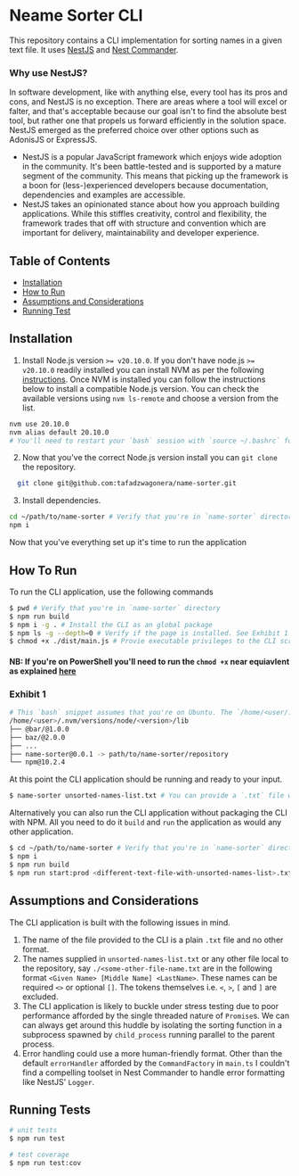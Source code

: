 # Neame Sorter CLI

This repository contains a CLI implementation for sorting names in a given text file. It uses [NestJS](https://nestjs.com/) and [Nest Commander](https://nest-commander.jaymcdoniel.dev/en/introduction/intro/).

### Why use NestJS?
In software development, like with anything else, every tool has its pros and cons, and NestJS is no exception. There are areas where a tool will excel or falter, and that's acceptable because our goal isn't to find the absolute best tool, but rather one that propels us forward efficiently in the solution space. NestJS emerged as the preferred choice over other options such as AdonisJS or ExpressJS. 

- NestJS is a popular JavaScript framework which enjoys wide adoption in the community. It's been battle-tested and is supported by a mature segment of the  community. This means that picking up the framework is a boon for (less-)experienced developers because documentation, dependencies and examples are accessible.
- NestJS takes an opinionated stance about how you approach building applications. While this stiffles creativity, control and flexibility, the framework trades that off with structure and convention which are important for delivery, maintainability and developer experience.

## Table of Contents
- [Installation](#installation)
- [How to Run](#how-to-run)
- [Assumptions and Considerations](#assumptions-and-considerations)
- [Running Test](#running-tests)

## Installation

1. Install Node.js version `>= v20.10.0`. If you don't have node.js `>= v20.10.0` readily installed you can install NVM as per the following [instructions](https://github.com/nvm-sh/nvm?tab=readme-ov-file#installing-and-updating). Once NVM is installed you can follow the instructions below to install a compatible Node.js version. You can check the available versions using `nvm ls-remote` and choose a version from the list.

```bash
nvm use 20.10.0
nvm alias default 20.10.0
# You'll need to restart your `bash` session with `source ~/.bashrc` for each window (you'll need to terminate successive tabs associated with each window) or by closing and starting a new Terminal application.
```

2. Now that you've the correct Node.js version install you can `git clone` the repository.

```bash
  git clone git@github.com:tafadzwagonera/name-sorter.git
```

3. Install dependencies.

```bash
cd ~/path/to/name-sorter # Verify that you're in `name-sorter` directory.
npm i
```

Now that you've everything set up it's time to run the application

## How To Run

To run the CLI application, use the following commands

```bash
$ pwd # Verify that you're in `name-sorter` directory
$ npm run build
$ npm i -g . # Install the CLI as an global package
$ npm ls -g --depth=0 # Verify if the page is installed. See Exhibit 1
$ chmod +x ./dist/main.js # Provie executable privileges to the CLI script, If you don't `chmod` the terminal will fail and exit with permission error.
```

#### NB: If you're on PowerShell you'll need to run the `chmod +x` near equiavlent as explained [here](https://superuser.com/questions/1722115/is-there-a-chmod-x-equivalent-in-windows-10-11-to-allow-running-scripts-in-pow)

### Exhibit 1
```bash
# This `bash` snippet assumes that you're on Ubuntu. The `/home/<user/...` path will be different depending on your OS.
/home/<user>/.nvm/versions/node/<version>/lib
├── @bar/@1.0.0
├── baz/@2.0.0
├── ...
├── name-sorter@0.0.1 -> path/to/name-sorter/repository
└── npm@10.2.4
```

At this point the CLI application should be running and ready to your input.

```bash
$ name-sorter unsorted-names-list.txt # You can provide a `.txt` file with a different name that is local the repository.
```

Alternatively you can also run the CLI application without packaging the CLI with NPM. All you need to do it `build` and `run` the application as would any other application.

```bash
$ cd ~/path/to/name-sorter # Verify that you're in `name-sorter` directory
$ npm i
$ npm run build
$ npm run start:prod <different-text-file-with-unsorted-names-list>.txt # You can provide a `.txt` file with a different name that is local the repository.
```

## Assumptions and Considerations

The CLI application is built with the following issues in mind.

1. The name of the file provided to the CLI is a plain `.txt` file and no other format.
2. The names supplied in `unsorted-names-list.txt` or any other file local to the repository, say `./<some-other-file-name.txt` are in the following format `<Given Name> [Middle Name] <LastName>`. These names can be required `<>` or optional `[]`. The tokens themselves i.e. `<`, `>`, `[` and `]` are excluded.
3. The CLI application is likely to buckle under stress testing due to poor performance afforded by the single threaded nature of `Promise`s. We can can always get around this huddle by isolating the sorting function in a subprocess spawned by `child_process` running parallel to the parent process.
4. Error handling could use a more human-friendly format. Other than the default `errorHandler` afforded by the `CommandFactory` in `main.ts` I couldn't find a compelling toolset in Nest Commander to handle error formatting like NestJS' `Logger`. 

## Running Tests

```bash
# unit tests
$ npm run test

# test coverage
$ npm run test:cov
```